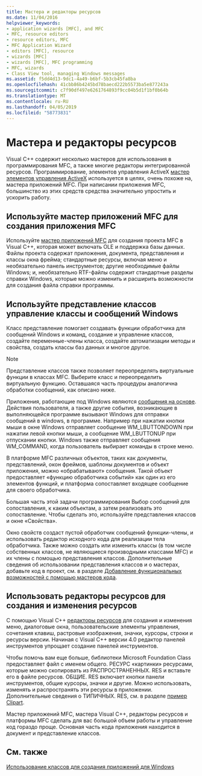 ```yaml
---
title: Мастера и редакторы ресурсов
ms.date: 11/04/2016
helpviewer_keywords:
- application wizards [MFC], and MFC
- MFC, resource editors
- resource editors, MFC
- MFC Application Wizard
- editors [MFC], resource
- wizards [MFC]
- wizards [MFC], MFC programming
- MFC, wizards
- Class View tool, managing Windows messages
ms.assetid: f5dd4d13-9dc1-4a49-b6bf-5b3cb45fa8ba
ms.openlocfilehash: 41cbb86b4245bd78baecd222b5573ba5e877243a
ms.sourcegitcommit: c7f90df497e6261764893f9cc04b5d1f1bf0b64b
ms.translationtype: MT
ms.contentlocale: ru-RU
ms.lasthandoff: 04/05/2019
ms.locfileid: "58773831"
---
```

# <a name="wizards-and-the-resource-editors"></a>Мастера и редакторы ресурсов

Visual C++ содержит несколько мастеров для использования в программирования MFC, а также многие редакторы интегрированной ресурсов. Программирование, элементов управления ActiveX [мастер элементов управления ActiveX](../mfc/reference/mfc-activex-control-wizard.md) используется в целях, очень похоже на, мастера приложений MFC. При написании приложения MFC, большинство из этих средств средства значительно упростить и ускорить работу.

##  <a name="_core_use_appwizard_to_create_an_mfc_application"></a> Используйте мастер приложений MFC для создания приложения MFC

Используйте [мастер приложений MFC](../mfc/reference/mfc-application-wizard.md) для создания проекта MFC в Visual C++, которая может включать OLE и поддержка базы данных. Файлы проекта содержат приложения, документа, представления и классы окна фрейма; стандартные ресурсы, включая меню и необязательно панель инструментов; другие необходимые файлы Windows; и, необязательно RTF-файлы содержит стандартные разделы справки Windows, которые можно изменить и расширить возможности для создания файла справки программы.

##  <a name="_core_use_classwizard_to_manage_classes_and_windows_messages"></a> Используйте представление классов управление классы и сообщений Windows

Класс представление помогает создавать функции обработчика для сообщений Windows и команд, создание и управление классов, создайте переменные-члены класса, создайте автоматизации методы и свойства, создать классы баз данных и многое другое.

> [!NOTE]
>  Представление классов также позволяет переопределять виртуальные функции в классах MFC. Выберите класс и переопределить виртуальную функцию. Оставшаяся часть процедуры аналогична обработки сообщений, как описано ниже.

Приложения, работающие под Windows являются [сообщения на основе](../mfc/message-handling-and-mapping.md). Действия пользователя, а также другие события, возникающие в выполняющейся программе вызывают Windows для отправки сообщений в windows, в программе. Например при нажатии кнопки мыши в окне Windows отправляет сообщение WM_LBUTTONDOWN при нажатии левой кнопки мыши, а сообщение WM_LBUTTONUP при отпускании кнопки. Windows также отправляет сообщения WM_COMMAND, когда пользователь выбирает команды в строке меню.

В платформе MFC различных объектов, таких как документы, представлений, окон фреймов, шаблоны документов и объект приложения, можно «обрабатывают» сообщения. Такой объект предоставляет «функцию обработчика событий» как один из его элементов функций, и платформа сопоставляет входящее сообщение для своего обработчика.

Большая часть этой задачи программирования Выбор сообщений для сопоставления, к каким объектам, а затем реализовать это сопоставление. Чтобы сделать это, используйте представления классов и окне «Свойства».

Окно свойств создаст пустой обработчик сообщений функции-члены, и использовать редактор исходного кода для реализации тела обработчика. Также можно создать или изменить классы (в том числе собственных классов, не являющиеся производными классами MFC) и их члены с помощью представления классов. Дополнительные сведения об использовании представления классов и о мастерах, добавьте код в проект, см. в разделе [Добавление функциональных возможностей с помощью мастеров кода](../ide/adding-functionality-with-code-wizards-cpp.md).

##  <a name="_core_use_the_resource_editors_to_create_and_edit_resources"></a> Использовать редакторы ресурсов для создания и изменения ресурсов

С помощью Visual C++ [редакторы ресурсов](../windows/resource-editors.md) для создания и изменения меню, диалоговые окна, пользовательские элементы управления, сочетания клавиш, растровые изображения, значки, курсоры, строки и ресурсы версии. Начиная с Visual C++ версии 4.0 редактор панелей инструментов упрощает создание панелей инструментов.

Чтобы помочь вам еще больше, библиотеки Microsoft Foundation Class предоставляет файл с именем общего. РЕСУРС «картинки» ресурсами, которые можно скопировать из РАСПРОСТРАНЕННЫХ. RES и вставьте его в файле ресурсов. ОБЩИЕ. RES включает кнопки панели инструментов, общие курсоры, значки и другие. Можно использовать, изменять и распространять эти ресурсы в приложении. Дополнительные сведения о ТИПИЧНЫХ. RES, см. в разделе [пример Clipart](../overview/visual-cpp-samples.md).

Мастер приложений MFC, мастера Visual C++, редакторы ресурсов и платформы MFC сделать для вас большой объем работы и управление код гораздо проще. Основная часть кода приложения находится в документ и представление классов.

## <a name="see-also"></a>См. также

[Использование классов для создания приложений для Windows](../mfc/using-the-classes-to-write-applications-for-windows.md)
